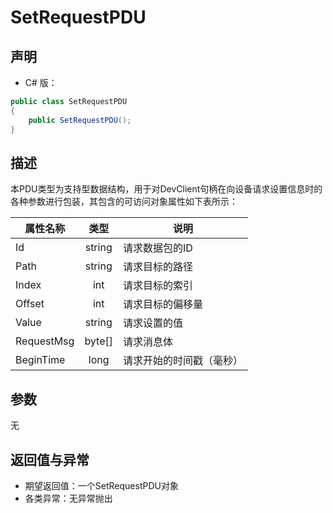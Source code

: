# SetRequestPDU

## 声明
- C# 版：

``` C#
public class SetRequestPDU
{
    public SetRequestPDU();
}
```

## 描述
本PDU类型为支持型数据结构，用于对DevClient句柄在向设备请求设置信息时的各种参数进行包装，其包含的可访问对象属性如下表所示：

| 属性名称 | 类型 | 说明 |
| --- | :-: | --- |
| Id | string | 请求数据包的ID |
| Path | string | 请求目标的路径 |
| Index | int | 请求目标的索引 |
| Offset | int | 请求目标的偏移量 |
| Value | string | 请求设置的值 |
| RequestMsg | byte[] | 请求消息体 |
| BeginTime | long | 请求开始的时间戳（毫秒） |

## 参数
无

## 返回值与异常
- 期望返回值：一个SetRequestPDU对象
- 各类异常：无异常抛出


